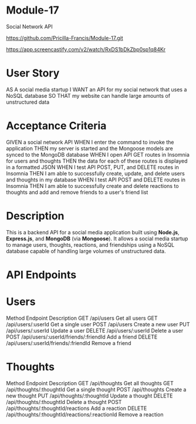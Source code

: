 # Module-17
Social Network API

https://github.com/Pricilla-Francis/Module-17.git

https://app.screencastify.com/v2/watch/RxDS1bDkZbp0sp1q84Kr

# User Story
AS A social media startup
I WANT an API for my social network that uses a NoSQL database
SO THAT my website can handle large amounts of unstructured data

# Acceptance Criteria
GIVEN a social network API
WHEN I enter the command to invoke the application
THEN my server is started and the Mongoose models are synced to the MongoDB database
WHEN I open API GET routes in Insomnia for users and thoughts
THEN the data for each of these routes is displayed in a formatted JSON
WHEN I test API POST, PUT, and DELETE routes in Insomnia
THEN I am able to successfully create, update, and delete users and thoughts in my database
WHEN I test API POST and DELETE routes in Insomnia
THEN I am able to successfully create and delete reactions to thoughts and add and remove friends to a user's friend list

# Description
This is a backend API for a social media application built using **Node.js**, **Express.js**, and **MongoDB** (via **Mongoose**). It allows a social media startup to manage users, thoughts, reactions, and friendships using a NoSQL database capable of handling large volumes of unstructured data.

# API Endpoints


# Users
Method	Endpoint	Description
GET	/api/users	Get all users
GET	/api/users/:userId	Get a single user
POST	/api/users	Create a new user
PUT	/api/users/:userId	Update a user
DELETE	/api/users/:userId	Delete a user
POST	/api/users/:userId/friends/:friendId	Add a friend
DELETE	/api/users/:userId/friends/:friendId	Remove a friend

# Thoughts
Method	Endpoint	Description
GET	/api/thoughts	Get all thoughts
GET	/api/thoughts/:thoughtId	Get a single thought
POST	/api/thoughts	Create a new thought
PUT	/api/thoughts/:thoughtId	Update a thought
DELETE	/api/thoughts/:thoughtId	Delete a thought
POST	/api/thoughts/:thoughtId/reactions	Add a reaction
DELETE	/api/thoughts/:thoughtId/reactions/:reactionId	Remove a reaction

